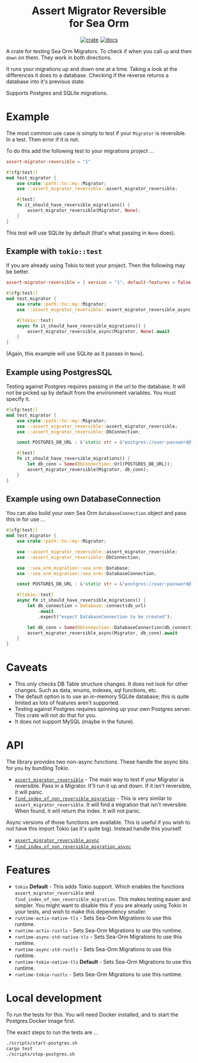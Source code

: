 <div align="center">
  <h1>
    Assert Migrator Reversible<br>
    for Sea Orm
  </h1>

  [![crate](https://img.shields.io/crates/v/assert-migrator-reversible.svg)](https://crates.io/crates/assert-migrator-reversible)
  [![docs](https://docs.rs/assert-migrator-reversible/badge.svg)](https://docs.rs/assert-migrator-reversible)
</div>

A crate for testing Sea Orm Migrators. To check if when you call `up` and then `down` on them. They work in both directions.

It runs your migrations up and down one at a time. Taking a look at the differences it does to a database. Checking if the reverse returns a database into it's previous state.

Supports Postgres and SQLite migrations.

# Example

The most common use case is simply to test if your `Migrator` is reversible.
In a test. Then error if it is not.

To do this add the following test to your migrations project ...

```toml
assert-migrator-reversible = "1"
```

```rust
#[cfg(test)]
mod test_migrator {
    use crate::path::to::my::Migrator;
    use ::assert_migrator_reversible::assert_migrator_reversible;

    #[test]
    fn it_should_have_reversible_migrations() {
        assert_migrator_reversible(Migrator, None);
    }
}
```

This test will use SQLite by default (that's what passing in `None` does).

## Example with `tokio::test`

If you are already using Tokio to test your project. Then the following may be better.

```toml
assert-migrator-reversible = { version = "1", default-features = false }
```

```rust
#[cfg(test)]
mod test_migrator {
    use crate::path::to::my::Migrator;
    use ::assert_migrator_reversible::assert_migrator_reversible_async;

    #[tokio::test]
    async fn it_should_have_reversible_migrations() {
        assert_migrator_reversible_async(Migrator, None).await
    }
}
```

(Again, this example will use SQLite as it passes in `None`).

## Example using PostgresSQL

Testing against Postgres requires passing in the url to the database.
It will not be picked up by default from the environment variables.
You must specify it.

```rust
#[cfg(test)]
mod test_migrator {
    use crate::path::to::my::Migrator;
    use ::assert_migrator_reversible::assert_migrator_reversible;
    use ::assert_migrator_reversible::DbConnection;

    const POSTGRES_DB_URL : &'static str = &"postgres://user:password@localhost:5432/my_database";

    #[test]
    fn it_should_have_reversible_migrations() {
        let db_conn = Some(DbConnection::Url(POSTGRES_DB_URL));
        assert_migrator_reversible(Migrator, db_conn);
    }
}
```

## Example using own DatabaseConnection

You can also build your own Sea Orm `DatabaseConnection` object and pass this in for use ...

```rust
#[cfg(test)]
mod test_migrator {
    use crate::path::to::my::Migrator;

    use ::assert_migrator_reversible::assert_migrator_reversible;
    use ::assert_migrator_reversible::DbConnection;

    use ::sea_orm_migration::sea_orm::Database;
    use ::sea_orm_migration::sea_orm::DatabaseConnection;

    const POSTGRES_DB_URL : &'static str = &"postgres://user:password@localhost:5432/my_database";

    #[tokio::test]
    async fn it_should_have_reversible_migrations() {
        let db_connection = Database::connect(db_url)
            .await
            .expect("expect DatabaseConnection to be created");

        let db_conn = Some(DbConnection::DatabaseConnection(db_connection));
        assert_migrator_reversible_async(Migrator, db_conn).await
    }
}
```

# Caveats

 * This *only* checks DB Table structure changes. It does not look for other changes. Such as data, enums, indexes, sql functions, etc.
 * The default option is to use an in-memory SQLite database; this is quite limited as lots of features aren't supported.
 * Testing against Postgres requires spinning up your own Postgres server. This crate will not do that for you.
 * It does not support MySQL (maybe in the future).

# API

The library provides two non-async functions. These handle the async bits for you by bundling Tokio.

 * [`assert_migrator_reversible`](https://docs.rs/assert-migrator-reversible/latest/assert_migrator_reversible/fn.assert_migrator_reversible.html) - The main way to test if your Migrator is reversible. Pass in a Migrator. It'll run it up and down. If it isn't reversible, it will panic.
 * [`find_index_of_non_reversible_migration`](https://docs.rs/assert-migrator-reversible/latest/assert_migrator_reversible/fn.find_index_of_non_reversible_migration.html) - This is very similar to `assert_migrator_reversible`. It will find a migration that isn't reversible. When found, it will return the index. It will not panic.

Async versions of those functions are available. This is useful if you wish to _not_ have this import Tokio (as it's quite big). Instead handle this yourself.

 * [`assert_migrator_reversible_async`](https://docs.rs/assert-migrator-reversible/latest/assert_migrator_reversible/fn.assert_migrator_reversible_async.html)
 * [`find_index_of_non_reversible_migration_async`](https://docs.rs/assert-migrator-reversible/latest/assert_migrator_reversible/fn.find_index_of_non_reversible_migration_async.html)

# Features

 * `tokio` **Default** - This adds Tokio support. Which enables the functions `assert_migrator_reversible` and `find_index_of_non_reversible_migration`. This makes testing easier and simpler. You might want to disable this if you are already using Tokio in your tests, and wish to make this dependency smaller.
 * `runtime-actix-native-tls` - Sets Sea-Orm Migrations to use this runtime.
 * `runtime-actix-rustls` - Sets Sea-Orm Migrations to use this runtime.
 * `runtime-async-std-native-tls` - Sets Sea-Orm Migrations to use this runtime.
 * `runtime-async-std-rustls` - Sets Sea-Orm Migrations to use this runtime.
 * `runtime-tokio-native-tls` **Default** - Sets Sea-Orm Migrations to use this runtime.
 * `runtime-tokio-rustls` - Sets Sea-Orm Migrations to use this runtime.

# Local development

To run the tests for this. You will need Docker installed, and to start the Postgres Docker image first.

The exact steps to run the tests are ...

```bash
./scripts/start-postgres.sh
cargo test
./scripts/stop-postgres.sh
```
